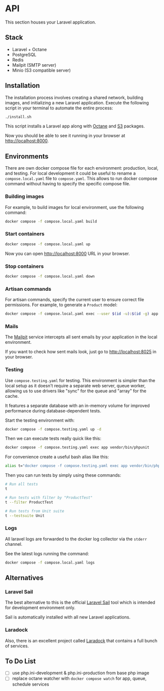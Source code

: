 # API

This section houses your Laravel application.

## Stack

* Laravel + Octane
* PostgreSQL
* Redis
* Mailpit (SMTP server)
* Minio (S3 compatible server)

## Installation

The installation process involves creating a shared network, building images, and initializing a new Laravel application. Execute the following script in your terminal to automate the entire process:

```bash
./install.sh
```

This script installs a Laravel app along with [Octane](https://laravel.com/docs/octane) and [S3](https://laravel.com/docs/10.x/filesystem#s3-driver-configuration) packages.

Now you should be able to see it running in your browser at [http://localhost:8000](http://localhost:8000).

## Environments

There are own docker compose file for each environment: production, local, and testing. For local development it could be useful to rename a `compose.local.yaml` file to `compose.yaml`. This allows to run docker compose command  without having to specify the specific compose file.

### Building images

For example, to build images for local environment, use the following command:

```bash
docker compose -f compose.local.yaml build
```

### Start containers

```bash
docker compose -f compose.local.yaml up
```

Now you can open [http://localhost:8000](http://localhost:8000) URL in your browser.

### Stop containers

```bash
docker compose -f compose.local.yaml down
```

### Artisan commands

For artisan commands, specify the current user to ensure correct file permissions. For example, to generate a `Product` model:

```bash
docker compose -f compose.local.yaml exec --user $(id -u):$(id -g) app php artisan make:model Product
```

### Mails

The [Mailpit](https://github.com/axllent/mailpit) service intercepts all sent emails by your application in the local environment.

If you want to check how sent mails look, just go to [http://localhost:8025](http://localhost:8025) in your browser.

### Testing

Use `compose.testing.yaml` for testing. This environment is simpler than the local setup as it doesn't require a separate web server, queue worker, allowing us to use drivers like "sync" for the queue and "array" for the cache.

It features a separate database with an in-memory volume for improved performance during database-dependent tests.

Start the testing environment with:

```bash
docker compose -f compose.testing.yaml up -d
```

Then we can execute tests really quick like this:

```bash
docker compose -f compose.testing.yaml exec app vendor/bin/phpunit
```

For convenience create a useful bash alias like this:

```bash
alias t="docker compose -f compose.testing.yaml exec app vendor/bin/phpunit"
```

Then you can run tests by simply using these commands:

```bash
# Run all tests
t

# Run tests with filter by "ProductTest"
t --filter ProductTest

# Run tests from Unit suite
t --testsuite Unit
```

### Logs

All laravel logs are forwarded to the docker log collector via the `stderr` channel.

See the latest logs running the command:

```bash
docker compose -f compose.local.yaml logs
```

## Alternatives

### Laravel Sail

The best alternative to this is the official [Laravel Sail](https://laravel.com/docs/sail) tool which is intended for development environment only.

Sail is automatically installed with all new Laravel applications.

### Laradock

Also, there is an excellent project called [Laradock](https://laradock.io/) that contains a full bunch of services.

## To Do List

- [ ] use php.ini-development & php.ini-production from base php image
- [ ] replace octane watcher with `docker compose watch` for app, queue, schedule services
